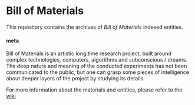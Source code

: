 # Bill of Materials

This repository contains the archives of _Bill of Materials_ indexed entities.

#### meta

Bill of Materials is an artistic long time research project, built around
complex technologies, computers, algorithms and subconscious / dreams. The deep
nature and meaning of the conducted experiments has not been communicated to
the public, but one can grasp some pieces of intelligence about deeper layers
of the project by studying its details.

For more information about the materials and entities, please refer
to the [wiki](https://github.com/bill-of-materials/data/wiki/glossary)
